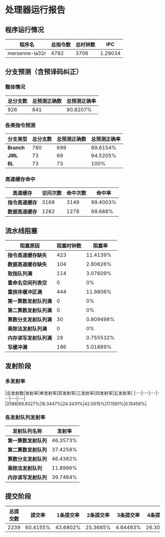 # 处理器运行报告
## 程序运行情况
|程序名|总指令数|总时钟数|IPC|
|---|---|---|---|
|mersenne-la32r|4782|3706|1.29034|

## 分支预测（含预译码纠正）
### 整体情况
|总分支数|总预测正确数|总预测正确率|
|---|---|---|
|926|841|90.8207%|

### 各类指令预测
|分支类型|总分支数|总预测正确数|总预测正确率|
|---|---|---|---|
|**Branch**| 780 | 699 | 89.6154%|
|**JIRL**| 73 | 69 | 94.5205%|
|**BL**| 73 | 73 | 100%|

### 高速缓存命中
|高速缓存|访问次数|命中次数|命中率|
|---|---|---|---|
|**指令高速缓存**| 3168 | 3149 | 99.4003%|
|**数据高速缓存**| 1282 | 1278 | 99.688%|
## 流水线阻塞
|阻塞原因|阻塞时钟数|阻塞率|
|---|---|---|
|**指令高速缓存缺失**| 423 | 11.4139%|
|**数据高速缓存缺失**| 104 | 2.80626%|
|**取指队列满**| 114 | 3.07609%|
|**重命名空闲列表空**|0 | 0%|
|**重排序缓冲区满**|444 | 11.9806%|
|**第一算数发射队列满**|0 | 0%|
|**第二算数发射队列满**|0 | 0%|
|**算数分支发射队列满**|30 | 0.809498%|
|**乘除法发射队列满**|0 | 0%|
|**内存读写发射队列满**|28 | 0.755532%|
|**写缓冲满**|186 | 5.01889%|

## 发射阶段
### 多发射率
|总发射数|发射率|单发射率|双发射率|三发射率|四发射率|五发射率|
|---|---|---|---|---|---|
|2588|69.8327%|16.3447%|24.3431%|42.0015%|17.1561%|0.15456%|

### 各发射队列发射率
|发射队列名称|发射率|
|---|---|
|**第一算数发射队列**|46.3573%|
|**第二算数发射队列**|37.4258%|
|**算数分支发射队列**|46.4382%|
|**乘除法发射队列**|11.8996%|
|**内存读写发射队列**|39.7464%|

## 提交阶段
|总提交数|提交率|1条提交率|2条提交率|3条提交率|4条提交率|
|---|---|---|---|---|---|
|2239|60.4155%|43.6802%|25.3685%|4.64493%|26.3064%|
